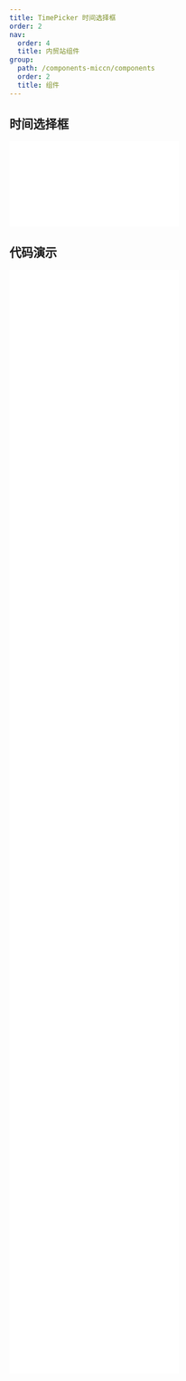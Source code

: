 ```yaml
---
title: TimePicker 时间选择框
order: 2
nav:
  order: 4
  title: 内贸站组件
group:
  path: /components-miccn/components
  order: 2
  title: 组件
---
```


## 时间选择框

<div>
<embed src="@docs-common/time-picker/index.md"></embed>
</div>
        
## 代码演示

<Row gutter=8>

  <Col span=12>
    
  <div class="code-box"><embed src="@abiz-rc-miccn/time-picker/demo/basic-time-picker-miccn.md"></embed></div>
          
  <div class="code-box"><embed src="@abiz-rc-miccn/time-picker/demo/size-time-picker-miccn.md"></embed></div>
          
  <div class="code-box"><embed src="@abiz-rc-miccn/time-picker/demo/hide-column-time-picker-miccn.md"></embed></div>
          
  <div class="code-box"><embed src="@abiz-rc-miccn/time-picker/demo/addon-time-picker-miccn.md"></embed></div>
          
  <div class="code-box"><embed src="@abiz-rc-miccn/time-picker/demo/colored-popup-time-picker-miccn.md"></embed></div>
          
  <div class="code-box"><embed src="@abiz-rc-miccn/time-picker/demo/bordered-time-picker-miccn.md"></embed></div>
          
  </Col>
          
  <Col span=12>
    
  <div class="code-box"><embed src="@abiz-rc-miccn/time-picker/demo/value-time-picker-miccn.md"></embed></div>
          
  <div class="code-box"><embed src="@abiz-rc-miccn/time-picker/demo/disabled-time-picker-miccn.md"></embed></div>
          
  <div class="code-box"><embed src="@abiz-rc-miccn/time-picker/demo/interval-options-time-picker-miccn.md"></embed></div>
          
  <div class="code-box"><embed src="@abiz-rc-miccn/time-picker/demo/12hours-time-picker-miccn.md"></embed></div>
          
  <div class="code-box"><embed src="@abiz-rc-miccn/time-picker/demo/range-picker-time-picker-miccn.md"></embed></div>
          
  <div class="code-box"><embed src="@abiz-rc-miccn/time-picker/demo/suffix-time-picker-miccn.md"></embed></div>
          
  </Col>
          
</Row>
        
<div><embed src="@docs-common/time-picker/index-api.md"></embed><div>
        